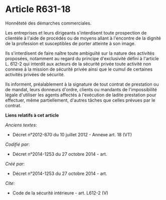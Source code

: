 # Article R631-18

Honnêteté des démarches commerciales. 

Les entreprises et leurs dirigeants s'interdisent toute prospection de clientèle à l'aide de procédés ou de moyens allant à
l'encontre de la dignité de la profession et susceptibles de porter atteinte à son image. 

Ils s'interdisent de faire naître toute ambiguïté sur la nature des activités proposées, notamment au regard du principe
d'exclusivité défini à l'article L. 612-2 qui interdit aux acteurs de la sécurité privée toute activité non connexe à la
mission de sécurité privée ainsi que le cumul de certaines activités privées de sécurité. 

Ils informent, préalablement à la signature de tout contrat de prestation ou de mandat, leurs donneurs d'ordre, clients ou
mandants de l'impossibilité légale d'utiliser les agents affectés à l'exécution de ladite prestation pour effectuer, même
partiellement, d'autres tâches que celles prévues par le contrat.

**Liens relatifs à cet article**

_Anciens textes_:

  - Décret n°2012-870 du 10 juillet 2012 -  Annexe art. 18 (VT)

_Codifié par_:

  - Décret n°2014-1253 du 27 octobre 2014 - art.

_Créé par_:

  - Décret n°2014-1253 du 27 octobre 2014 - art.

_Cite_:

  - Code de la sécurité intérieure - art. L612-2 (V)
